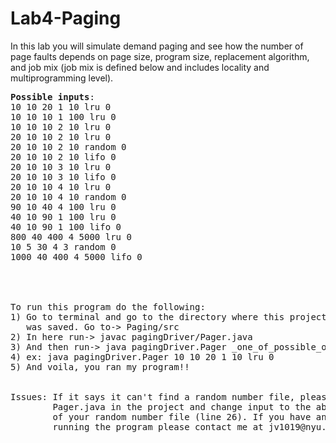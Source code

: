 # Lab4-Paging
In this lab you will simulate demand paging and see how the number of page faults depends on page size, program size, replacement algorithm, and job mix (job mix is defined below and includes locality and multiprogramming level).
<pre>
<b>Possible inputs</b>:
10 10 20 1 10 lru 0
10 10 10 1 100 lru 0
10 10 10 2 10 lru 0
20 10 10 2 10 lru 0
20 10 10 2 10 random 0
20 10 10 2 10 lifo 0
20 10 10 3 10 lru 0
20 10 10 3 10 lifo 0
20 10 10 4 10 lru 0
20 10 10 4 10 random 0
90 10 40 4 100 lru 0
40 10 90 1 100 lru 0
40 10 90 1 100 lifo 0
800 40 400 4 5000 lru 0
10 5 30 4 3 random 0
1000 40 400 4 5000 lifo 0
<br>
<br>
To run this program do the following:
1) Go to terminal and go to the directory where this project
   was saved. Go to-> Paging/src
2) In here run-> javac pagingDriver/Pager.java
3) And then run-> java pagingDriver.Pager _one_of_possible_outputs_
4) ex: java pagingDriver.Pager 10 10 20 1 10 lru 0
5) And voila, you ran my program!!
<br>
Issues: If it says it can't find a random number file, please navigate to
        Pager.java in the project and change input to the absolute path
        of your random number file (line 26). If you have any other issues 
        running the program please contact me at jv1019@nyu.edu.
</pre>


